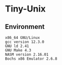 # Tiny-Unix

## Environment

```
x86_64 GNU/Linux
gcc version 12.3.0
GNU ld 2.41
GNU Make 4.3
NASM version 2.16.01
Bochs x86 Emulator 2.6.8
```
